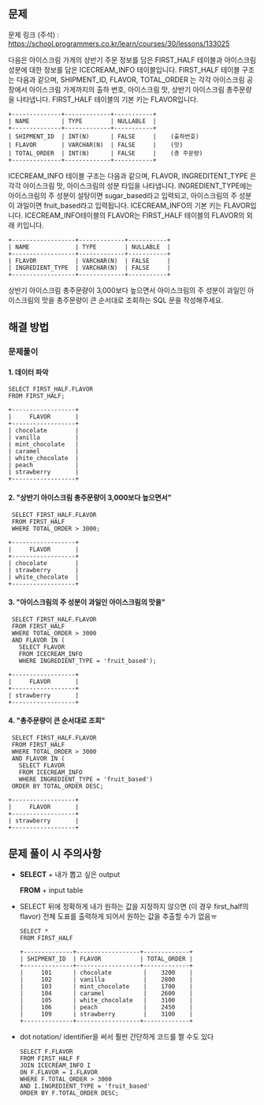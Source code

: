 ## **문제**
문제 링크 (주석) : https://school.programmers.co.kr/learn/courses/30/lessons/133025

다음은 아이스크림 가게의 상반기 주문 정보를 담은 FIRST_HALF 테이블과 아이스크림 성분에 대한 정보를 담은 ICECREAM_INFO 테이블입니다. FIRST_HALF 테이블 구조는 다음과 같으며, SHIPMENT_ID, FLAVOR, TOTAL_ORDER 는 각각 아이스크림 공장에서 아이스크림 가게까지의 출하 번호, 아이스크림 맛, 상반기 아이스크림 총주문량을 나타냅니다. FIRST_HALF 테이블의 기본 키는 FLAVOR입니다.

```
+--------------+-------------+-----------+
| NAME         | TYPE        | NULLABLE  |
+--------------+-------------+-----------+
| SHIPMENT_ID  | INT(N)      | FALSE     |    (출하번호)
| FLAVOR       | VARCHAR(N)  | FALSE     |    (맛)
| TOTAL_ORDER  | INT(N)      | FALSE     |    (총 주문량)
+--------------+-------------+-----------+
```
ICECREAM_INFO 테이블 구조는 다음과 같으며, FLAVOR, INGREDITENT_TYPE 은 각각 아이스크림 맛, 아이스크림의 성분 타입을 나타냅니다. INGREDIENT_TYPE에는 아이스크림의 주 성분이 설탕이면 sugar_based라고 입력되고, 아이스크림의 주 성분이 과일이면 fruit_based라고 입력됩니다. ICECREAM_INFO의 기본 키는 FLAVOR입니다. ICECREAM_INFO테이블의 FLAVOR는 FIRST_HALF 테이블의 FLAVOR의 외래 키입니다.

```
+------------------+-------------+-----------+
| NAME             | TYPE        | NULLABLE  |
+------------------+-------------+-----------+
| FLAVOR           | VARCHAR(N)  | FALSE     |
| INGREDIENT_TYPE  | VARCHAR(N)  | FALSE     |
+------------------+-------------+-----------+
```

상반기 아이스크림 총주문량이 3,000보다 높으면서 아이스크림의 주 성분이 과일인 아이스크림의 맛을 총주문량이 큰 순서대로 조회하는 SQL 문을 작성해주세요.


## **해결 방법**


### **문제풀이**
#### 1. **데이터 파악**
  ```
  SELECT FIRST_HALF.FLAVOR
  FROM FIRST_HALF;
  ```
  ```
+------------------+
|     FLAVOR       |
+------------------+
| chocolate        |
| vanilla          |
| mint_chocolate   |
| caramel          |
| white_chocolate  |
| peach            |
| strawberry       |
+------------------+
  ```
 #### 2. **"상반기 아이스크림 총주문량이 3,000보다 높으면서"**
 ```
  SELECT FIRST_HALF.FLAVOR
  FROM FIRST_HALF
  WHERE TOTAL_ORDER > 3000;
 ```
 ```
+------------------+
|     FLAVOR       |
+------------------+
| chocolate        |
| strawberry       |
| white_chocolate  |
+------------------+
 ```

 #### 3. **"아이스크림의 주 성분이 과일인 아이스크림의 맛을"**
 ```
  SELECT FIRST_HALF.FLAVOR
  FROM FIRST_HALF
  WHERE TOTAL_ORDER > 3000 
  AND FLAVOR IN (
    SELECT FLAVOR
    FROM ICECREAM_INFO
    WHERE INGREDIENT_TYPE = 'fruit_based');
 ```
 ```
+------------------+
|     FLAVOR       |
+------------------+
| strawberry       |
+------------------+
```

#### 4. **"총주문량이 큰 순서대로 조회"**
 ```
  SELECT FIRST_HALF.FLAVOR
  FROM FIRST_HALF
  WHERE TOTAL_ORDER > 3000 
  AND FLAVOR IN (
    SELECT FLAVOR
    FROM ICECREAM_INFO
    WHERE INGREDIENT_TYPE = 'fruit_based')
  ORDER BY TOTAL_ORDER DESC;
 ```
 ```
+------------------+
|     FLAVOR       |
+------------------+
| strawberry       |
+------------------+
 ```

## **문제 풀이 시 주의사항**
*  **SELECT** + 내가 뽑고 싶은 output
  
    **FROM** + input table
* SELECT 뒤에 정확하게 내가 원하는 값을 지정하지 않으면 (이 경우 first_half의 flavor) 전체 도표를 출력하게 되어서 원하는 값을 추출할 수가 없음ㅠ
  ```
  SELECT *
  FROM FIRST_HALF
  ```
  ```
  +--------------+------------------+-------------+
  | SHIPMENT_ID  | FLAVOR           | TOTAL_ORDER |
  +--------------+------------------+-------------+
  |     101      | chocolate         |    3200    |
  |     102      | vanilla           |    2800    |
  |     103      | mint_chocolate    |    1700    |
  |     104      | caramel           |    2600    |
  |     105      | white_chocolate   |    3100    |
  |     106      | peach             |    2450    |
  |     109      | strawberry        |    3100    |
  +--------------+------------------+-------------+
  ```
* dot notation/ identifier을 써서 훨씬 간단하게 코드를 짤 수도 있다
    ```
    SELECT F.FLAVOR
    FROM FIRST_HALF F
    JOIN ICECREAM_INFO I
    ON F.FLAVOR = I.FLAVOR
    WHERE F.TOTAL_ORDER > 3000
    AND I.INGREDIENT_TYPE = 'fruit_based'
    ORDER BY F.TOTAL_ORDER DESC;
    ```
